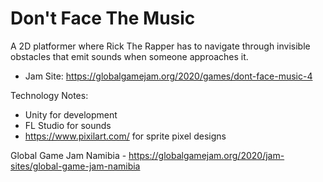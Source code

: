 # Don't Face The Music
 A 2D platformer where Rick The Rapper has to navigate through invisible obstacles that emit sounds when someone approaches it.

- Jam Site: https://globalgamejam.org/2020/games/dont-face-music-4

Technology Notes: 
 - Unity for development
 - FL Studio for sounds 
 - https://www.pixilart.com/ for sprite pixel designs
 
Global Game Jam Namibia - https://globalgamejam.org/2020/jam-sites/global-game-jam-namibia
